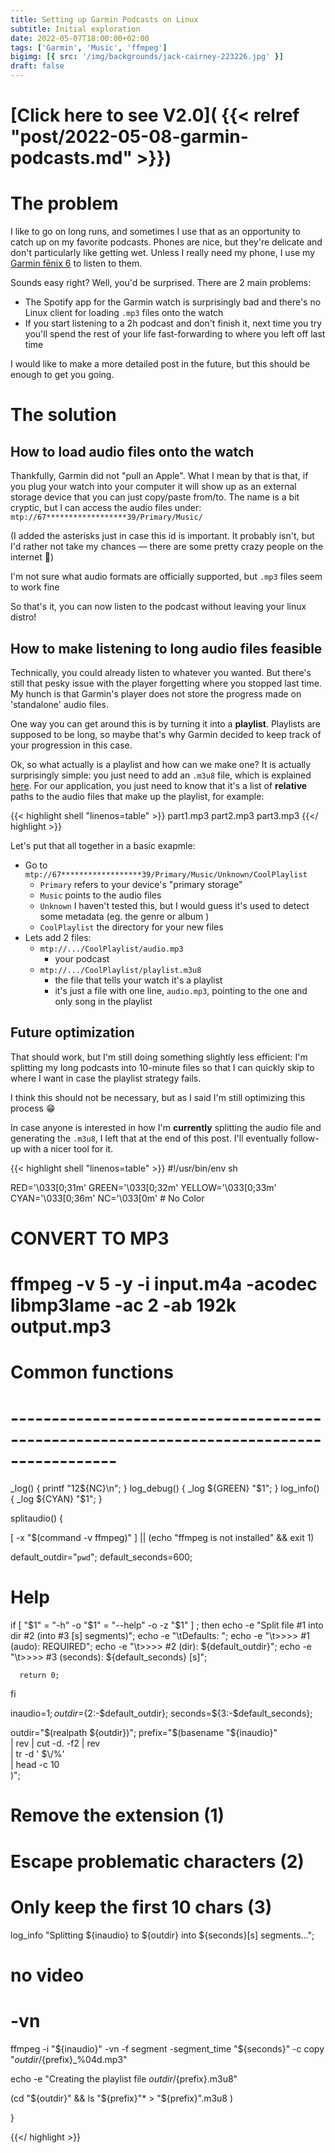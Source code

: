 ```yaml
---
title: Setting up Garmin Podcasts on Linux
subtitle: Initial exploration
date: 2022-05-07T18:00:00+02:00
tags: ['Garmin', 'Music', 'ffmpeg']
bigimg: [{ src: '/img/backgrounds/jack-cairney-223226.jpg' }]
draft: false
---
```


# [Click here to see V2.0]( {{< relref "post/2022-05-08-garmin-podcasts.md" >}}) 


# The problem

I like to go on long runs, and sometimes I use that as an opportunity to catch up on my favorite podcasts.
Phones are nice, but they're delicate and don't particularly like getting wet. Unless I really need my phone, I use my [Garmin fēnix 6](https://www.garmin.com/en-US/p/641479/pn/010-02158-01) to listen to them.

Sounds easy right? Well, you'd be surprised. There are 2 main problems:

- The Spotify app for the Garmin watch is surprisingly bad and there's no Linux client for loading `.mp3` files onto the watch
- If you start listening to a 2h podcast and don't finish it, next time you try you'll spend the rest of your life fast-forwarding to where you left off last time

I would like to make a more detailed post in the future, but this should be enough to get you going.

# The solution


## How to load audio files onto the watch

Thankfully, Garmin did not "pull an Apple".
What I mean by that is that, if you plug your watch into your computer it will show up as an external storage device that you can just copy/paste from/to. The name is a bit cryptic, but I can access the audio files under: `mtp://67******************39/Primary/Music/`

(I added the asterisks just in case this id is important. It probably isn't, but I'd rather not take my chances — there are some pretty crazy people on the internet 👀)

I'm not sure what audio formats are officially supported, but `.mp3` files seem to work fine

So that's it, you can now listen to the podcast without leaving your linux distro!


## How to make listening to long audio files feasible

Technically, you could already listen to whatever you wanted. But there's still that pesky issue with the player forgetting where you stopped last time. My hunch is that Garmin's player does not store the progress made on 'standalone' audio files.

One way you can get around this is by turning it into a **playlist**. Playlists are supposed to be long, so maybe that's why Garmin decided to keep track of your progression in this case.

Ok, so what actually is a playlist and how can we make one? It is actually surprisingly simple: you just need to add an `.m3u8` file, which is explained [here](https://en.wikipedia.org/wiki/M3U). For our application, you just need to know that it's a list of **relative** paths to the audio files that make up the playlist, for example:

{{< highlight shell "linenos=table" >}}
part1.mp3
part2.mp3
part3.mp3
{{</ highlight >}}


Let's put that all together in a basic exapmle:

- Go to `mtp://67******************39/Primary/Music/Unknown/CoolPlaylist`
    - `Primary` refers to your device's "primary storage"
    - `Music` points to the audio files
    - `Unknown` I haven't tested this, but I would guess it's used to detect some metadata (eg. the genre or album )
    - `CoolPlaylist` the directory for your new files
- Lets add 2 files:
    - `mtp://.../CoolPlaylist/audio.mp3`
        - your podcast
    - `mtp://.../CoolPlaylist/playlist.m3u8`
        - the file that tells your watch it's a playlist
        - it's just a file with one line, `audio.mp3`, pointing to the one and only song in the playlist


## Future optimization

That should work, but I'm still doing something slightly less efficient: I'm splitting my long podcasts into 10-minute files so that I can quickly skip to where I want in case the playlist strategy fails.

I think this should not be necessary, but as I said I'm still optimizing this process 😁

In case anyone is interested in how I'm **currently** splitting the audio file and generating the `.m3u8`, I left that at the end of this post. I'll eventually follow-up with a nicer tool for it.

{{< highlight shell "linenos=table" >}}
#!/usr/bin/env sh

RED='\033[0;31m'
GREEN='\033[0;32m'
YELLOW='\033[0;33m'
CYAN='\033[0;36m'
NC='\033[0m' # No Color

# CONVERT TO MP3
# ffmpeg -v 5 -y -i input.m4a -acodec libmp3lame -ac 2 -ab 192k output.mp3


# Common functions
# ----------------------------------------------------------------------------------------- #
_log() { printf "$1$2${NC}\n"; }
log_debug() { _log ${GREEN} "$1"; }
log_info() { _log ${CYAN} "$1"; }



splitaudio() {

  [ -x "$(command -v ffmpeg)" ] || (echo "ffmpeg is not installed" && exit 1)


  default_outdir="`pwd`";
  default_seconds=600;



  # Help 
  if [ "$1" = "-h"  -o "$1" = "--help" -o -z "$1" ] ;
    then
      echo -e "Split file #1 into dir #2 (into #3 [s] segments)";
      echo -e "\tDefaults: ";
      echo -e "\t>>>> #1    (audo): REQUIRED";
      echo -e "\t>>>> #2     (dir): ${default_outdir}";
      echo -e "\t>>>> #3 (seconds): ${default_seconds} [s]";

      return 0;
  fi

  inaudio=$1;
  outdir=${2:-$default_outdir};
  seconds=${3:-$default_seconds};

  outdir="$(realpath ${outdir})";
  prefix="$(basename "${inaudio}"     \
            | rev | cut -d. -f2 | rev \
            | tr -d ' $\\/%'          \
            | head -c 10              \
      )";
  # Remove the extension (1)
  # Escape problematic characters (2)
  # Only keep the first 10 chars (3)

  log_info "Splitting ${inaudio} to ${outdir} into ${seconds}[s] segments...";
  # no video
  # -vn
  ffmpeg -i "${inaudio}" -vn -f segment -segment_time "${seconds}" -c copy "${outdir}/${prefix}_%04d.mp3"

  echo -e "Creating the playlist file ${outdir}/${prefix}.m3u8"

  (cd "${outdir}" && ls "${prefix}"* > "${prefix}".m3u8 )


}

{{</ highlight >}}

